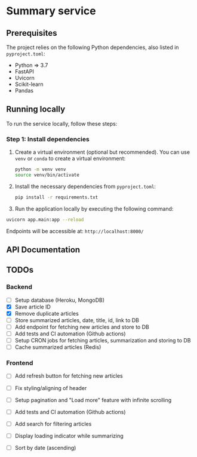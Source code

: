 # Summary service

## Prerequisites

The project relies on the following Python dependencies, also listed in `pyproject.toml`:

- Python => 3.7
- FastAPI
- Uvicorn
- Scikit-learn
- Pandas

## Running locally

To run the service locally, follow these steps:

### Step 1: Install dependencies

1. Create a virtual environment (optional but recommended). You can use `venv` or `conda` to create a virtual
   environment:

    ```bash
    python -m venv venv
    source venv/bin/activate
    ```


2. Install the necessary dependencies from `pyproject.toml`:

   ```bash
   pip install -r requirements.txt 
   ```

3. Run the application locally by executing the following command:

```bash
uvicorn app.main:app --reload
```

Endpoints will be accessible at: `http://localhost:8000/`

## API Documentation

## TODOs

### Backend

- [ ] Setup database (Heroku, MongoDB)
- [X] Save article ID
- [X] Remove duplicate articles
- [ ] Store summarized articles, date, title, id, link to DB
- [ ] Add endpoint for fetching new articles and store to DB
- [ ] Add tests and CI automation (Github actions)
- [ ] Setup CRON jobs for fetching articles, summarization and storing to DB
- [ ] Cache summarized articles (Redis)

### Frontend

- [ ] Add refresh button for fetching new articles
- [ ] Fix styling/aligning of header
- [ ] Setup pagination and "Load more" feature with infinite scrolling
- [ ] Add tests and CI automation (Github actions)
- [ ] Add search for filtering articles
- [ ] Display loading indicator while summarizing
- [ ] Sort by date (ascending)

